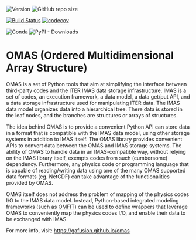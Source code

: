 ![Version](https://img.shields.io/conda/vn/conda-forge/omas.svg?color=blue&label=version)
![GitHub repo size](https://img.shields.io/github/repo-size/gafusion/omas.svg?color=blue)

[![Build Status](https://travis-ci.org/gafusion/omas.svg?branch=master)](https://travis-ci.org/gafusion/omas)
[![codecov](https://codecov.io/gh/gafusion/omas/branch/master/graph/badge.svg)](https://codecov.io/gh/gafusion/omas)

![Conda](https://img.shields.io/conda/dn/conda-forge/omas.svg?color=purple&label=conda%20downloads)
![PyPI - Downloads](https://img.shields.io/pypi/dm/omas.svg?color=purple&label=pip%20downloads)

# **OMAS** (**O**rdered **M**ultidimensional **A**rray **S**tructure)

OMAS is a set of Python tools that aim at simplifying the interface between third-party codes and the ITER IMAS data storage infrastructure. IMAS is a set of codes, an execution framework, a data model, a data get/put API, and a data storage infrastructure used for manipulating ITER data. The IMAS data model organizes data into a hierarchical tree. There data is stored in the leaf nodes, and the branches are structures or arrays of structures.

The idea behind OMAS is to provide a convenient Python API can store data in a format that is compatible with the IMAS data model, using other storage systems in addition to IMAS itself. The OMAS library provides convenient APIs to convert data between the OMAS and IMAS storage systems.  The ability of OMAS to handle data in an IMAS-compatible way, without relying on the IMAS library itself, exempts codes from such (cumbersome) dependency. Furthermore, any physics code or programming language that is capable of reading/writing data using one of the many OMAS supported data formats (eg. NetCDF) can take advantage of the functionalities provided by OMAS.

OMAS itself does not address the problem of mapping of the physics codes I/O to the IMAS data model. Instead, Python-based integrated modeling frameworks (such as [OMFIT](http://gafusion.github.io/OMFIT-source)) can be used to define wrappers that leverage OMAS to conveniently map the physics codes I/O, and enable their data to be exchanged with IMAS.

For more info, visit: https://gafusion.github.io/omas
